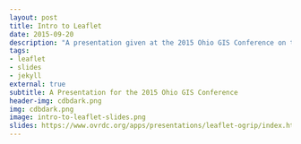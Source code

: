 ```yaml
---
layout: post
title: Intro to Leaflet
date: 2015-09-20
description: "A presentation given at the 2015 Ohio GIS Conference on the Leaflet JavaScript API with several easy to follow examples."
tags:
- leaflet
- slides
- jekyll
external: true
subtitle: A Presentation for the 2015 Ohio GIS Conference
header-img: cdbdark.png
img: cdbdark.png
image: intro-to-leaflet-slides.png
slides: https://www.ovrdc.org/apps/presentations/leaflet-ogrip/index.html#/
---
```

